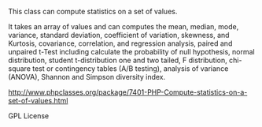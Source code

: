 This class can compute statistics on a set of values.

It takes an array of values and can computes the mean, median, mode, variance, standard deviation, coefficient of variation, skewness, and Kurtosis, covariance, correlation, and regression analysis, paired and unpaired t-Test including calculate the probability of null hypothesis, normal distribution, student t-distribution one and two tailed, F distribution, chi-square test or contingency tables (A/B testing), analysis of variance (ANOVA), Shannon and Simpson diversity index.

http://www.phpclasses.org/package/7401-PHP-Compute-statistics-on-a-set-of-values.html

GPL License
